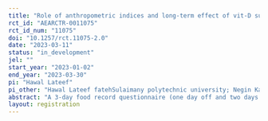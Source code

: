 ```yaml
---
title: "Role of anthropometric indices and long-term effect of vit-D supplementation on BioNTech, Pfizer vaccine side effect and immunoglobulin G response against SARS-CoV-2 in individuals with COVID-19; Randomized control tria"
rct_id: "AEARCTR-0011075"
rct_id_num: "11075"
doi: "10.1257/rct.11075-2.0"
date: "2023-03-11"
status: "in_development"
jel: ""
start_year: "2023-01-02"
end_year: "2023-03-30"
pi: "Hawal Lateef"
pi_other: "Hawal Lateef fatehSulaimany polytechnic university; Negin KamariKermanshah univeristy of medical scinces; Shahab Rezaeyiankermanshah university of medical scinces"
abstract: "A 3-day food record questionnaire (one day off and two days non-off) was taken from 2 groups at the beginning of the study. On the day patients were diagnosed as infected, they were asked to start taking supplements for 4 weeks and come back 4 weeks later for the first dose of vaccine. Patients were again asked to continue taking the supplement. Six to eight weeks after the first dose of vaccination, patients returned for a second dose of vaccine and were again asked to continue taking the supplement. 4 weeks after the second dose of vaccination, participants were asked to return for blood collection. Thus, participants continued to take the supplement for 14-16 weeks."
layout: registration
---
```


